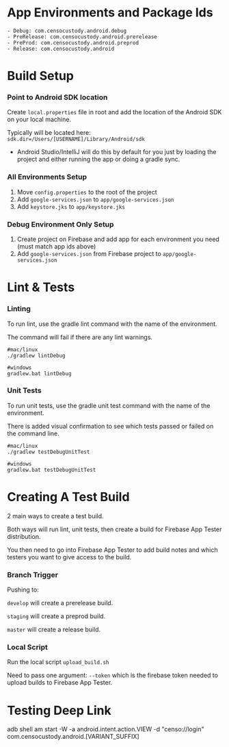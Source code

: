 # App Environments and Package Ids
    - Debug: com.censocustody.android.debug
    - PreRelease: com.censocustody.android.prerelease
    - PreProd: com.censocustody.android.preprod
    - Release: com.censocustody.android

# Build Setup

### Point to Android SDK location

Create `local.properties` file in root and add the location
of the Android SDK on your local machine.

Typically will be located here: `sdk.dir=/Users/[USERNAME]/Library/Android/sdk`

* Android Studio/IntelliJ will do this by default for you just by loading
  the project and either running the app or doing a gradle sync.

### All Environments Setup

1. Move `config.properties` to the root of the project
2. Add `google-services.json` to `app/google-services.json`
3. Add `keystore.jks` to `app/keystore.jks`

### Debug Environment Only Setup

1. Create project on Firebase and add app for each environment you need (must match app ids above)
2. Add `google-services.json` from Firebase project to `app/google-services.json`

# Lint & Tests

### Linting

To run lint, use the gradle lint command with the name of the environment.

The command will fail if there are any lint warnings.

```
#mac/linux
./gradlew lintDebug

#windows
gradlew.bat lintDebug
```

### Unit Tests

To run unit tests, use the gradle unit test command with the name of the environment.

There is added visual confirmation to see which tests passed or failed on the command line.

```
#mac/linux
./gradlew testDebugUnitTest

#windows
gradlew.bat testDebugUnitTest
```

# Creating A Test Build

2 main ways to create a test build.

Both ways will run lint, unit tests, then create a build for Firebase App Tester distribution.

You then need to go into Firebase App Tester to add build notes and which testers you want to give access to the build.

### Branch Trigger

Pushing to:

`develop` will create a prerelease build.

`staging` will create a preprod build.

`master` will create a release build.

### Local Script

Run the local script `upload_build.sh`

Need to pass one argument: `--token` which is the firebase token needed to upload builds to Firebase App Tester.


# Testing Deep Link

adb shell am start -W -a android.intent.action.VIEW -d "censo://login" com.censocustody.android.[VARIANT_SUFFIX]

